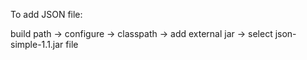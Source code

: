 To add JSON file:

build path -> configure -> classpath -> add external jar -> select json-simple-1.1.jar file

